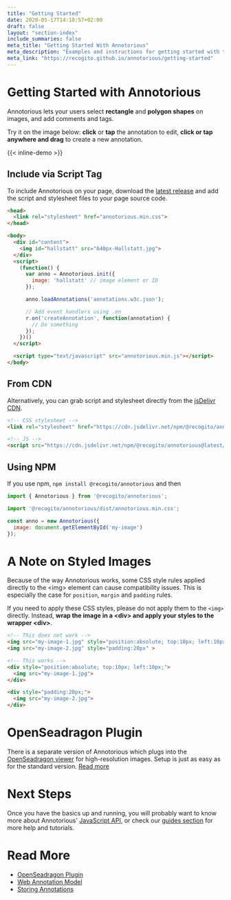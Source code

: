 ```yaml
---
title: "Getting Started"
date: 2020-05-17T14:10:57+02:00
draft: false
layout: "section-index"
include_summaries: false
meta_title: "Getting Started With Annotorious"
meta_description: "Examples and instructions for getting started with the Annotorious image annotation library"
meta_link: "https://recogito.github.io/annotorious/getting-started"
---
```


# Getting Started with Annotorious

Annotorious lets your users select __rectangle__ and __polygon shapes__ on images, and add comments
and tags.

Try it on the image below: __click__ or __tap__ the annotation to edit, __click or tap anywhere 
and drag__ to create a new annotation.

{{< inline-demo >}}

## Include via Script Tag

To include Annotorious on your page, download the [latest release](https://github.com/recogito/annotorious/releases/latest)
and add the script and stylesheet files to your page source code.


```html
<head>
  <link rel="stylesheet" href="annotorious.min.css">
</head>

<body>
  <div id="content">
    <img id="hallstatt" src="640px-Hallstatt.jpg">
  </div>
  <script>
    (function() {
      var anno = Annotorious.init({
        image: 'hallstatt' // image element or ID
      });

      anno.loadAnnotations('annotations.w3c.json');

      // Add event handlers using .on  
      r.on('createAnnotation', function(annotation) {
        // Do something
      });
    })()
  </script>

  <script type="text/javascript" src="annotorious.min.js"></script>
</body>
```

## From CDN

Alternatively, you can grab script and stylesheet directly from the [jsDelivr CDN](https://www.jsdelivr.com/package/npm/@recogito/annotorious). 

```html
<!-- CSS stylesheet -->
<link rel="stylesheet" href="https://cdn.jsdelivr.net/npm/@recogito/annotorious@latest/dist/annotorious.min.css">

<!-- JS -->
<script src="https://cdn.jsdelivr.net/npm/@recogito/annotorious@latest/dist/annotorious.min.js"></script>
```

## Using NPM

If you use npm, `npm install @recogito/annotorious` and then

```javascript
import { Annotorious } from '@recogito/annotorious';

import '@recogito/annotorious/dist/annotorious.min.css';

const anno = new Annotorious({
  image: document.getElementById('my-image')
});
```

# A Note on Styled Images

Because of the way Annotorious works, some CSS style rules applied directly to the \<img\> 
element can cause compatibility issues. This is especially the case for `position`, `margin` 
and `padding` rules.

If you need to apply these CSS styles, please do not apply them to the `<img>` directly.
Instead, __wrap the image in a \<div\> and apply your styles to the wrapper \<div\>__. 

```html
<!-- This does not work -->
<img src="my-image-1.jpg" style="position:absolute; top:10px; left:10px;" >
<img src="my-image-2.jpg" style="padding:20px" >

<!-- This works -->
<div style="position:absolute; top:10px; left:10px;">
  <img src="my-image-1.jpg">
</div>

<div style="padding:20px;">
  <img src="my-image-2.jpg">
</div>
```


# OpenSeadragon Plugin

There is a separate version of Annotorious which plugs into the [OpenSeadragon viewer](http://openseadragon.github.io/)
for high-resolution images. Setup is just as easy as for the standard version. [Read more](/annotorious/getting-started/osd-plugin)

# Next Steps

Once you have the basics up and running, you will probably want to know more about 
Annotorious' [JavaScript API](/annotorious/api-docs/annotorious/), or check our
[guides section](/guides) for more help and tutorials. 

# Read More

- [OpenSeadragon Plugin](/annotorious/getting-started/osd-plugin/)
- [Web Annotation Model](/annotorious/getting-started/web-annotation/)
- [Storing Annotations](/annotorious/getting-started/storing-annotations/)
